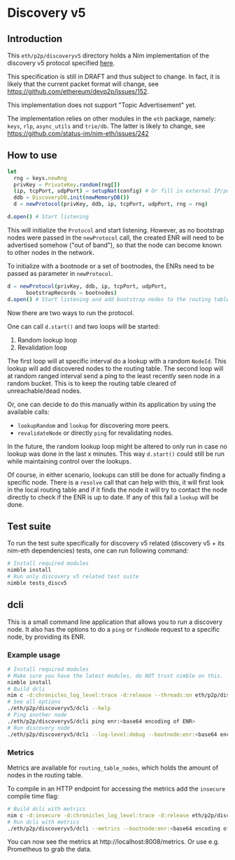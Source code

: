 # Discovery v5
## Introduction
This `eth/p2p/discoveryv5` directory holds a Nim implementation of the
discovery v5 protocol specified
[here](https://github.com/ethereum/devp2p/blob/master/discv5/discv5.md).

This specification is still in DRAFT and thus subject to change. In fact, it is
likely that the current packet format will change, see
https://github.com/ethereum/devp2p/issues/152.

This implementation does not support "Topic Advertisement" yet.

The implementation relies on other modules in the `eth` package, namely: `keys`,
`rlp`, `async_utils` and `trie/db`. The latter is likely to change, see
https://github.com/status-im/nim-eth/issues/242

## How to use

```Nim
let
  rng = keys.newRng
  privKey = PrivateKey.random(rng[])
  (ip, tcpPort, udpPort) = setupNat(config) # Or fill in external IP/ports manually
  ddb = DiscoveryDB.init(newMemoryDB())
  d = newProtocol(privKey, ddb, ip, tcpPort, udpPort, rng = rng)

d.open() # Start listening
```

This will initialize the `Protocol` and start listening. However, as no
bootstrap nodes were passed in the `newProtocol` call, the created ENR will need
to be advertised somehow ("out of band"), so that the node can become known to
other nodes in the network.

To initialize with a bootnode or a set of bootnodes, the ENRs need to be passed
as parameter in `newProtocol`.
```Nim
d = newProtocol(privKey, ddb, ip, tcpPort, udpPort,
      bootstrapRecords = bootnodes)
d.open() # Start listening and add bootstrap nodes to the routing table.
```

Now there are two ways to run the protocol.

One can call `d.start()` and two loops will be started:
1. Random lookup loop
2. Revalidation loop

The first loop will at specific interval do a lookup with a random `NodeId`.
This lookup will add discovered nodes to the routing table.
The second loop will at random ranged interval send a ping to the least recently
seen node in a random bucket. This is to keep the routing table cleared of
unreachable/dead nodes.

Or, one can decide to do this manually within its application by using the
available calls:
- `lookupRandom` and `lookup` for discovering more peers.
- `revalidateNode` or directly `ping` for revalidating nodes.

In the future, the random lookup loop might be altered to only run in case no
lookup was done in the last x minutes. This way `d.start()` could still be run
while maintaining control over the lookups.

Of course, in either scenario, lookups can still be done for actually finding a
specific node. There is a `resolve` call that can help with this, it will first
look in the local routing table and if it finds the node it will try to contact
the node directly to check if the ENR is up to date. If any of this fail a
`lookup` will be done.

## Test suite
To run the test suite specifically for discovery v5 related (discovery v5 + its
nim-eth dependencies) tests, one can run following command:
```sh
# Install required modules
nimble install
# Run only discovery v5 related test suite
nimble tests_discv5
```

## dcli
This is a small command line application that allows you to run a discovery
node. It also has the options to do a `ping` or `findNode` request to a specific
node, by providing its ENR.

### Example usage
```sh
# Install required modules
# Make sure you have the latest modules, do NOT trust nimble on this.
nimble install
# Build dcli
nim c -d:chronicles_log_level:trace -d:release --threads:on eth/p2p/discoveryv5/dcli
# See all options
./eth/p2p/discoveryv5/dcli --help
# Ping another node
./eth/p2p/discoveryv5/dcli ping enr:<base64 encoding of ENR>
# Run discovery node
./eth/p2p/discoveryv5/dcli --log-level:debug --bootnode:enr:<base64 encoding of ENR>
```

### Metrics
Metrics are available for `routing_table_nodes`, which holds the amount of nodes
in the routing table.

To compile in an HTTP endpoint for accessing the metrics add the `insecure`
compile time flag:
```sh
# Build dcli with metrics
nim c -d:insecure -d:chronicles_log_level:trace -d:release eth/p2p/discoveryv5/dcli
# Run dcli with metrics
./eth/p2p/discoveryv5/dcli --metrics --bootnode:enr:<base64 encoding of ENR>
```

You can now see the metrics at http://localhost:8008/metrics. Or use e.g.
Prometheus to grab the data.
